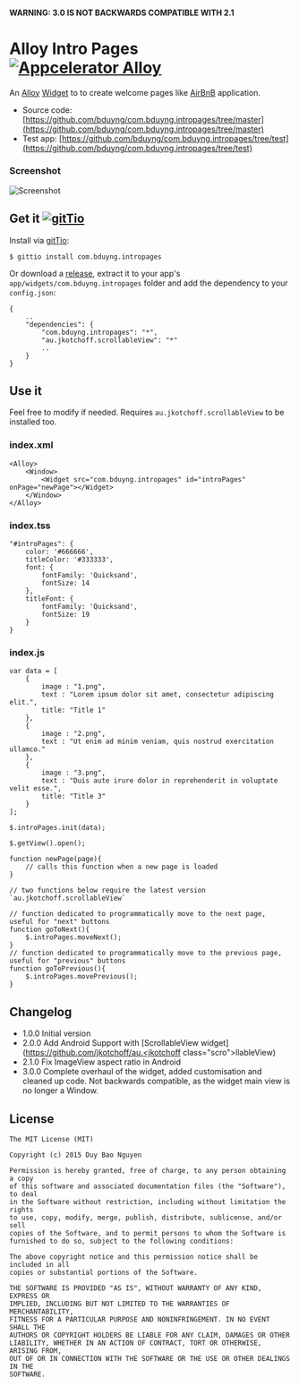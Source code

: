 ####  WARNING: 3.0 IS NOT BACKWARDS COMPATIBLE WITH 2.1

# Alloy Intro Pages [![Appcelerator Alloy](http://www-static.appcelerator.com/badges/alloy-git-badge-sq.png)](http://appcelerator.com/alloy/)

An [Alloy](http://appcelerator.com/alloy) [Widget](http://docs.appcelerator.com/titanium/latest/#!/guide/Alloy_Widgets) to to create welcome pages like [AirBnB](https://itunes.apple.com/us/app/airbnb/id401626263?mt=8) application.

* Source code: [https://github.com/bduyng/com.bduyng.intropages/tree/master](https://github.com/bduyng/com.bduyng.intropages/tree/master)
* Test app: [https://github.com/bduyng/com.bduyng.intropages/tree/test](https://github.com/bduyng/com.bduyng.intropages/tree/test)

### Screenshot
![Screenshot](https://github.com/bduyng/com.bduyng.intropages/blob/test/demo.gif?raw=true)

## Get it [![gitTio](http://gitt.io/badge.png)](http://gitt.io/component/com.bduyng.intropages)

Install via [gitTio](http://gitt.io/component/com.bduyng.intropages):

	$ gittio install com.bduyng.intropages

Or download a [release](https://github.com/bduyng/com.bduyng.intropages/releases), extract it to your app's `app/widgets/com.bduyng.intropages` folder and add the dependency to your `config.json`:

	{
		..
		"dependencies": {
			"com.bduyng.intropages": "*",
			"au.jkotchoff.scrollableView": "*"
			..
		}
	}	

## Use it

Feel free to modify if needed.
Requires `au.jkotchoff.scrollableView` to be installed too.

### index.xml

	<Alloy>
		<Window>
			<Widget src="com.bduyng.intropages" id="introPages" onPage="newPage"></Widget>
		</Window>
	</Alloy>

### index.tss

	"#introPages": {
		color: '#666666',
		titleColor: '#333333',
		font: {
			fontFamily: 'Quicksand',
			fontSize: 14
		},
		titleFont: {
			fontFamily: 'Quicksand',
			fontSize: 19
		}
	}


### index.js
    var data = [
		{
			image : "1.png",
			text : "Lorem ipsum dolor sit amet, consectetur adipiscing elit.",
			title: "Title 1"
		},
		{
			image : "2.png",
			text : "Ut enim ad minim veniam, quis nostrud exercitation ullamco."
		},
		{
			image : "3.png",
			text : "Duis aute irure dolor in reprehenderit in voluptate velit esse.",
			title: "Title 3"
		}
	];

	$.introPages.init(data);

	$.getView().open();
	
	function newPage(page){
		// calls this function when a new page is loaded
	}
	
	// two functions below require the latest version `au.jkotchoff.scrollableView`
	
	// function dedicated to programmatically move to the next page, useful for "next" buttons
	function goToNext(){
		$.introPages.moveNext();
	}
	// function dedicated to programmatically move to the previous page, useful for "previous" buttons
	function goToPrevious(){
		$.introPages.movePrevious();
	}

## Changelog

* 1.0.0 Initial version
* 2.0.0 Add Android Support with [ScrollableView widget](https://github.com/jkotchoff/au.<jkotchoff class="scro"></jkotchoff>llableView)
* 2.1.0 Fix ImageView aspect ratio in Android
* 3.0.0 Complete overhaul of the widget, added customisation and cleaned up code. Not backwards compatible, as the widget main view is no longer a Window. 
 
## License

	The MIT License (MIT)
	
	Copyright (c) 2015 Duy Bao Nguyen
	
	Permission is hereby granted, free of charge, to any person obtaining a copy
	of this software and associated documentation files (the "Software"), to deal
	in the Software without restriction, including without limitation the rights
	to use, copy, modify, merge, publish, distribute, sublicense, and/or sell
	copies of the Software, and to permit persons to whom the Software is
	furnished to do so, subject to the following conditions:
	
	The above copyright notice and this permission notice shall be included in all
	copies or substantial portions of the Software.
	
	THE SOFTWARE IS PROVIDED "AS IS", WITHOUT WARRANTY OF ANY KIND, EXPRESS OR
	IMPLIED, INCLUDING BUT NOT LIMITED TO THE WARRANTIES OF MERCHANTABILITY,
	FITNESS FOR A PARTICULAR PURPOSE AND NONINFRINGEMENT. IN NO EVENT SHALL THE
	AUTHORS OR COPYRIGHT HOLDERS BE LIABLE FOR ANY CLAIM, DAMAGES OR OTHER
	LIABILITY, WHETHER IN AN ACTION OF CONTRACT, TORT OR OTHERWISE, ARISING FROM,
	OUT OF OR IN CONNECTION WITH THE SOFTWARE OR THE USE OR OTHER DEALINGS IN THE
	SOFTWARE.
